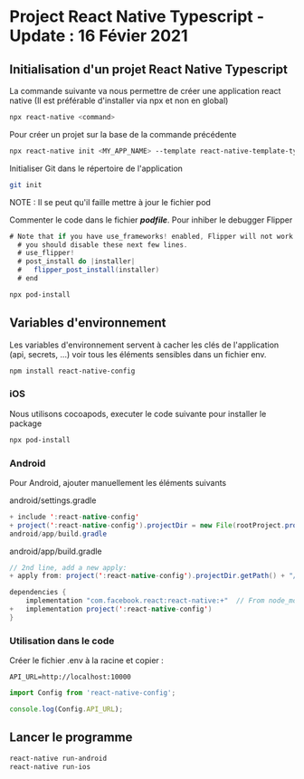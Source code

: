 # Project React Native Typescript - Update : 16 Févier 2021

## Initialisation d'un projet React Native Typescript

La commande suivante va nous permettre de créer une application react native (Il est préférable d'installer via npx et non en global)

```zsh
npx react-native <command>
```

Pour créer un projet sur la base de la commande précédente

```zsh
npx react-native init <MY_APP_NAME> --template react-native-template-typescript
```

Initialiser Git dans le répertoire de l'application

```zsh
git init
```

NOTE : Il se peut qu'il faille mettre à jour le fichier pod

Commenter le code dans le fichier ***podfile***. Pour inhiber le debugger Flipper

```java
# Note that if you have use_frameworks! enabled, Flipper will not work and
  # you should disable these next few lines.
  # use_flipper!
  # post_install do |installer|
  #   flipper_post_install(installer)
  # end
```

```zsh
npx pod-install
```
## Variables d'environnement

Les variables d'environnement servent à cacher les clés de l'application (api, secrets, ...) voir tous les éléments sensibles dans un fichier env.

```zsh
npm install react-native-config
```

### iOS

Nous utilisons cocoapods, executer le code suivante pour installer le package

```zsh
npx pod-install
```

### Android

Pour Android, ajouter manuellement les éléments suivants

android/settings.gradle

```java
+ include ':react-native-config'
+ project(':react-native-config').projectDir = new File(rootProject.projectDir, '../node_modules/react-native-config/android')
android/app/build.gradle
```

android/app/build.gradle

```java
// 2nd line, add a new apply:
+ apply from: project(':react-native-config').projectDir.getPath() + "/dotenv.gradle"

dependencies {
	implementation "com.facebook.react:react-native:+"  // From node_modules
+	implementation project(':react-native-config')
}
```

### Utilisation dans le code

Créer le fichier .env à la racine et copier :

```
API_URL=http://localhost:10000
```

```ts
import Config from 'react-native-config';

console.log(Config.API_URL);
```

## Lancer le programme
```zsh
react-native run-android
react-native run-ios
```


